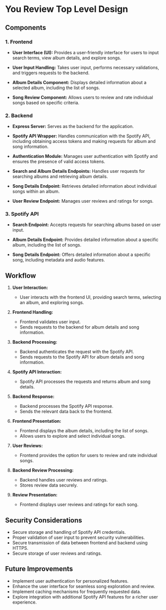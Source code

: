 # You Review Top Level Design


## Components

### 1. Frontend

- **User Interface (UI):** Provides a user-friendly interface for users to input search terms, view album details, and explore songs.

- **User Input Handling:** Takes user input, performs necessary validations, and triggers requests to the backend.

- **Album Details Component:** Displays detailed information about a selected album, including the list of songs.

- **Song Review Component:** Allows users to review and rate individual songs based on specific criteria.

### 2. Backend

- **Express Server:** Serves as the backend for the application.

- **Spotify API Wrapper:** Handles communication with the Spotify API, including obtaining access tokens and making requests for album and song information.

- **Authentication Module:** Manages user authentication with Spotify and ensures the presence of valid access tokens.

- **Search and Album Details Endpoints:** Handles user requests for searching albums and retrieving album details.

- **Song Details Endpoint:** Retrieves detailed information about individual songs within an album.

- **User Review Endpoint:** Manages user reviews and ratings for songs.

### 3. Spotify API

- **Search Endpoint:** Accepts requests for searching albums based on user input.

- **Album Details Endpoint:** Provides detailed information about a specific album, including the list of songs.

- **Song Details Endpoint:** Offers detailed information about a specific song, including metadata and audio features.

## Workflow

1. **User Interaction:**
   - User interacts with the frontend UI, providing search terms, selecting an album, and exploring songs.

2. **Frontend Handling:**
   - Frontend validates user input.
   - Sends requests to the backend for album details and song information.

3. **Backend Processing:**
   - Backend authenticates the request with the Spotify API.
   - Sends requests to the Spotify API for album details and song information.

4. **Spotify API Interaction:**
   - Spotify API processes the requests and returns album and song details.

5. **Backend Response:**
   - Backend processes the Spotify API response.
   - Sends the relevant data back to the frontend.

6. **Frontend Presentation:**
   - Frontend displays the album details, including the list of songs.
   - Allows users to explore and select individual songs.

7. **User Reviews:**
   - Frontend provides the option for users to review and rate individual songs.

8. **Backend Review Processing:**
   - Backend handles user reviews and ratings.
   - Stores review data securely.

9. **Review Presentation:**
   - Frontend displays user reviews and ratings for each song.

## Security Considerations

- Secure storage and handling of Spotify API credentials.
- Proper validation of user input to prevent security vulnerabilities.
- Secure transmission of data between frontend and backend using HTTPS.
- Secure storage of user reviews and ratings.

## Future Improvements

- Implement user authentication for personalized features.
- Enhance the user interface for seamless song exploration and review.
- Implement caching mechanisms for frequently requested data.
- Explore integration with additional Spotify API features for a richer user experience.
